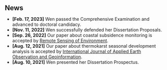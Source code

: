 <h1 id="news"></h1>

<h2 style="margin: 60px 0px 10px;">News</h2>

<ul>
<li><strong>[Feb. 17, 2023]</strong> Wen passed the Comprehensive Examination and advanced to doctoral candidacy. </li>
<li><strong>[Nov. 11, 2022]</strong> Wen successfully defended her Dissertation Proposals. </li>
<li><strong>[Sep. 26, 2022]</strong> Our paper about coastal subsidence monitoring is accepted by <a href="https://www.sciencedirect.com/journal/remote-sensing-of-environment">Remote Sensing of Environment</a>.</li>
<li><strong>[Aug. 12, 2021]</strong> Our paper about thermokarst seasonal development analysis is accepted by <a href="https://www.sciencedirect.com/journal/international-journal-of-applied-earth-observation-and-geoinformation">International Journal of Applied Earth Observation and Geoinformation</a>.</li>
<li><strong>[Aug. 10, 2021]</strong> Wen presented her Dissertation Prospectus. </li>

<!-- <li> <a href="javascript:toggle_vis('newsmore')">Show more</a> </li>
<div id="newsmore" style="display:none"> 
  <li><strong>[Dec. 2022]</strong> <a href="https://www.bmvc2023.org">BMVC 2023</a> will be held in Aberdeen, UK, and I will serve as the website chair.</li>
  <li><strong>[Mar. 2019]</strong> Our paper about <a href="https://openaccess.thecvf.com/content_CVPR_2019/papers/Sun_Meta-Transfer_Learning_for_Few-Shot_Learning_CVPR_2019_paper.pdf">few-shot learning</a> is accepted to <a href="http://cvpr2019.thecvf.com/">CVPR 2019</a>.</li>
</div> -->

</ul>
